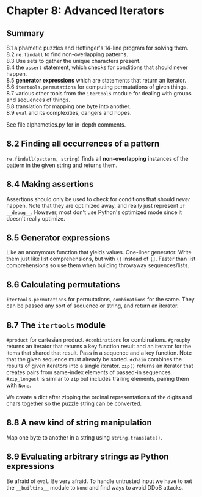 # Chapter 8: Advanced Iterators

## Summary

8.1 alphametic puzzles and Hettinger's 14-line program for solving them.  
8.2 `re.findall` to find non-overlapping patterns.  
8.3 Use sets to gather the unique characters present.  
8.4 the `assert` statement, which checks for conditions that should never happen.  
8.5 **generator expressions** which are statements that return an iterator.  
8.6 `itertools.permutations` for computing permutations of given things.  
8.7 various other tools from the `itertools` module for dealing with groups and sequences of things.  
8.8 translation for mapping one byte into another.  
8.9 `eval` and its complexities, dangers and hopes.  

See file alphametics.py for in-depth comments.

## 8.2 Finding all occurrences of a pattern
`re.findall(pattern, string)` finds all **non-overlapping** instances of the pattern in the given string and returns them.


## 8.4 Making assertions
Assertions should only be used to check for conditions that should *never* happen.
Note that they are optimized away, and really just represent `if __debug__`.
However, most don't use Python's optimized mode since it doesn't really optimize.


## 8.5 Generator expressions
Like an anonymous function that yields values.
One-liner generator.
Write them just like list comprehensions, but with `()` instead of `[]`.
Faster than list comprehensions so use them when building throwaway sequences/lists.


## 8.6 Calculating permutations
`itertools.permutations` for permutations, `combinations` for the same.
They can be passed any sort of sequence or string, and return an iterator.


## 8.7 The `itertools` module
`#product` for cartesian product.
`#combinations` for combinations.
`#groupby` returns an iterator that returns a key function result and an iterator for the items that shared that result. Pass in a sequence and a key function.
Note that the given sequence must already be sorted.
`#chain` combines the results of given iterators into a single iterator.
`zip()` returns an iterator that creates pairs from same-index elements of passed-in sequences.
`#zip_longest` is similar to `zip` but includes trailing elements, pairing them with `None`.

We create a dict after zipping the ordinal representations of the digits and chars together so the puzzle string can be converted.


## 8.8 A new kind of string manipulation
Map one byte to another in a string using `string.translate()`.


## 8.9 Evaluating arbitrary strings as Python expressions
Be afraid of `eval`. Be very afraid.
To handle untrusted input we have to set the `__builtins__` module to `None` and find ways to avoid DDoS attacks.
